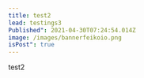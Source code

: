 ```yaml
---
title: test2
lead: testings3
Published": 2021-04-30T07:24:54.014Z
image: /images/bannerfeikoio.png
isPost": true
---
```

test2
